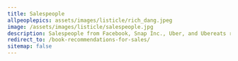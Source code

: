 ```yaml
---
title: Salespeople
allpeoplepics: assets/images/listicle/rich_dang.jpeg
image: /assets/images/listicle/salespeople.jpg
description: Salespeople from Facebook, Snap Inc., Uber, and Ubereats recommend their fave books
redirect_to: /book-recommendations-for-sales/
sitemap: false
---
```

